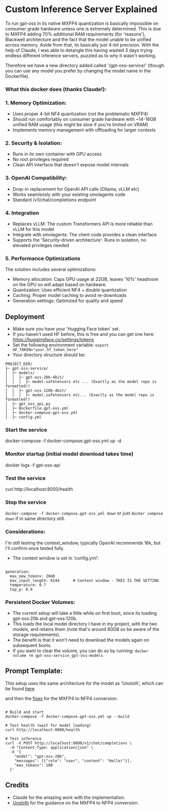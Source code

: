 # Custom Inference Server Explained
To run gpt-oss in its native MXFP4 quantization is basically impossible on consumer grade hardware unless one is extremely determined.
This is due to MXFP4 adding 70% additional RAM requirements (for 'reasons'), Blackwell architecture and the fact that the model unable to be unified across memory.
Aside from that, its basically just 4-bit precision.
With the help of Claude, I was able to detangle this having wasted 3 days trying endless different inference servers, puzzled as to why it wasn't working.

Therefore we have a new directory added called '/gpt-oss-service/' (though you can use any model you prefer by changing the model name in the Dockerfile).

### What this docker does (thanks Claude!):

### 1. Memory Optimization:

- Uses proper 4-bit NF4 quantization (not the problematic MXFP4)
- Should run comfortably on consumer grade hardware with ~14-16GB unified RAM usage (this might be slow if you're limited on VRAM)
- Implements memory management with offloading for larger contexts

### 2. Security & Isolation:

- Runs in its own container with GPU access
- No root privileges required
- Clean API interface that doesn't expose model internals

### 3. OpenAI Compatibility:

- Drop-in replacement for OpenAI API calls (Ollama, vLLM etc)
- Works seamlessly with your existing smolagents code
- Standard /v1/chat/completions endpoint

### 4. Integration 
- Replaces vLLM: The custom Transformers API is more reliable than vLLM for this model
- Integrate with smolagents: The client code provides a clean interface
- Supports the 'Security-driven architecture': Runs in isolation, no elevated privileges needed

### 5. Performance Optimizations
The solution includes several optimizations:

- Memory allocation: Caps GPU usage at 22GB, leaves '10%' headroom on the GPU so will adapt based on hardware.
- Quantization: Uses efficient NF4 + double quantization
- Caching: Proper model caching to avoid re-downloads
- Generation settings: Optimized for quality and speed

## Deployment
- Make sure you have your 'Hugging Face token' set.
- If you haven't used HF before, this is free and you can get one here: https://huggingface.co/settings/tokens
- Set the following environment variable:
`export HF_TOKEN="your_hf_token_here"`
- Your directory structure should be:
```
PROJECT_DIR/
├─ gpt-oss-service/
│  ├─ models/
│  │  ├─ gpt-oss-20b-4bit/
│  │  │  ├─ model.safetensors etc ... (Exactly as the model repo is formatted!)
│  │  ├─ gpt-oss-120b-4bit/
│  │  │  ├─ model.safetensors etc... (Exactly as the model repo is formatted!)
│  ├─ gpt_oss_api.py
│  ├─ Dockerfile.gpt-oss.yml
│  ├─ docker-compose.gpt-oss.yml
│  ├─ config.yml

```

### Start the service
docker-compose -f docker-compose.gpt-oss.yml up -d

### Monitor startup (initial model download takes time)
docker logs -f gpt-oss-api

### Test the service
curl http://localhost:8000/health

### Stop the service
`docker-compose -f docker-compose.gpt-oss.yml down` or just `docker compose down` if in same directory still.

### Considerations:
I'm still testing the context_window, typically OpenAI recommends 16k, but I'll confirm once tested fully.
- The context window is set in 'config.yml':
```aiignore

generation:
  max_new_tokens: 2048
  max_input_length: 6144      # Context window - THIS IS THE SETTING
  temperature: 0.7
  top_p: 0.9
```

### Persistent Docker Volumes:
- The current setup will take a little while on first boot, since its loading gpt-oss:20b and gpt-oss:120b.
- This loads the local model directory I have in my project, with the two models, and retains them (note that's around 80GB so be aware of the storage requirements).
- The benefit is that it won't need to download the models again on subsequent boots.
- If you want to clear the volume, you can do so by running:
`docker volume rm gpt-oss-service_gpt-oss-models`

## Prompt Template:
This setup uses the same architecture for the model as 'Unsloth', which can be found [here](https://docs.unsloth.ai/basics/gpt-oss-how-to-run-and-fine-tune)

and then the [fixes](https://docs.unsloth.ai/basics/gpt-oss-how-to-run-and-fine-tune#unsloth-fixes-for-gpt-oss) for the MXFP4 to NFP4 conversion:

```aiignore

# Build and start
docker-compose -f docker-compose.gpt-oss.yml up --build

# Test health (wait for model loading)
curl http://localhost:8000/health

# Test inference
curl -X POST http://localhost:8000/v1/chat/completions \
  -H "Content-Type: application/json" \
  -d '{
    "model": "gpt-oss-20b", 
    "messages": [{"role": "user", "content": "Hello!"}],
    "max_tokens": 100
  }'
```


## Credits
- Claude for the amazing work with the implementation.
- [Unsloth](https://docs.unsloth.ai/) for the guidance on the MXFP4 to NFP4 conversion.
